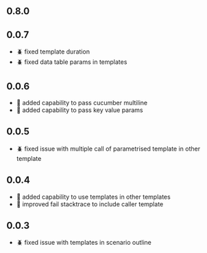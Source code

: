 ## 0.8.0

## 0.0.7
- :beetle: fixed template duration
- :beetle: fixed data table params in templates

## 0.0.6
- :rocket: added capability to pass cucumber multiline
- :rocket: added capability to pass key value params

## 0.0.5
- :beetle: fixed issue with multiple call of parametrised template in other template

## 0.0.4
- :rocket: added capability to use templates in other templates
- :rocket: improved fail stacktrace to include caller template

## 0.0.3
- :beetle: fixed issue with templates in scenario outline
